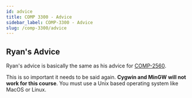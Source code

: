 ```yaml
---
id: advice
title: COMP 3300 - Advice
sidebar_label: COMP-3300 - Advice
slug: /comp-3300/advice
---
```


## Ryan's Advice

Ryan's advice is basically the same as his advice for [COMP-2560](/courses/comp-2560/advice).

This is so important it needs to be said again.
**Cygwin and MinGW will not work for this course**.
You must use a Unix based operating system like MacOS or Linux.
